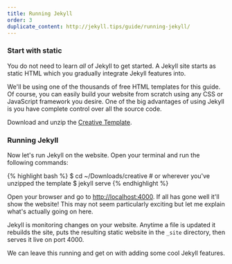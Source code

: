 ```yaml
---
title: Running Jekyll
order: 3
duplicate_content: http://jekyll.tips/guide/running-jekyll/
---
```


### Start with static

You do not need to learn _all_ of Jekyll to get started. A Jekyll site starts as static HTML which you gradually integrate Jekyll features into.

We'll be using one of the thousands of free HTML templates for this guide. Of course, you can easily build your website from scratch using any CSS or JavaScript framework you desire. One of the big advantages of using Jekyll is you have complete control over all the source code.

Download and unzip the [Creative Template](/creative.zip).

### Running Jekyll

Now let's run Jekyll on the website. Open your terminal and run the following commands:

{% highlight bash %}
$ cd ~/Downloads/creative # or wherever you've unzipped the template
$ jekyll serve
{% endhighlight %}

Open your browser and go to [http://localhost:4000](http://localhost:4000). If all has gone well it'll show the website! This may not seem particularly exciting but let me explain what's actually going on here.

Jekyll is monitoring changes on your website. Anytime a file is updated it rebuilds the site, puts the resulting static website in the `_site` directory, then serves it live on port 4000.

We can leave this running and get on with adding some cool Jekyll features.

